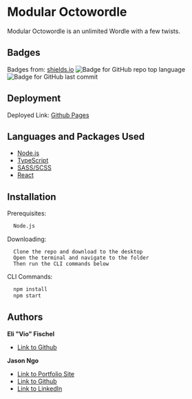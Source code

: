 # Modular Octowordle

Modular Octowordle is an unlimited Wordle with a few twists.


## Badges

Badges from: [shields.io](https://shields.io/)
![Badge for GitHub repo top language](https://img.shields.io/github/languages/top/Vio-Eli/modular_octowordle?style=flat&logo=appveyor) ![Badge for GitHub last commit](https://img.shields.io/github/last-commit/jsncorn/work-order?style=flat&logo=appveyor)
## Deployment

Deployed Link: [Github Pages](https://vio-eli.github.io/modular_octowordle/)
## Languages and Packages Used
- [Node.js](https://nodejs.org/en/)
- [TypeScript](https://www.npmjs.com/package/typescript)
- [SASS/SCSS](https://www.npmjs.com/package/sass)
- [React](https://www.npmjs.com/package/react)

## Installation

Prerequisites:
```bash
  Node.js
```
Downloading:
```
  Clone the repo and download to the desktop
  Open the terminal and navigate to the folder
  Then run the CLI commands below
```
CLI Commands:
```bash
  npm install 
  npm start
```
    
## Authors

**Eli "Vio" Fischel** 

- [Link to Github](https://github.com/Vio-Eli)

**Jason Ngo** 

- [Link to Portfolio Site](https://jsncorn.github.io/react-portfolio/)
- [Link to Github](https://github.com/jsncorn)
- [Link to LinkedIn](https://www.linkedin.com/in/jason-khoa-ngo/)

